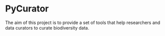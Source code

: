 # PyCurator
The aim of this project is to provide a set of tools that help researchers and data curators to curate biodiversity data.
